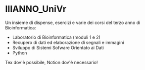 # IIIANNO_UniVr
Un insieme di dispense, esercizi e varie dei corsi del terzo anno di Bioinformatica:
- Laboratorio di Bioinformatica (moduli 1 e 2)
- Recupero di dati ed elaborazione di segnali e immagini
- Sviluppo di Sistemi Sofware Orientato ai Dati
- Python

Tex dov'è possibile, Notion dov'è necessario!
